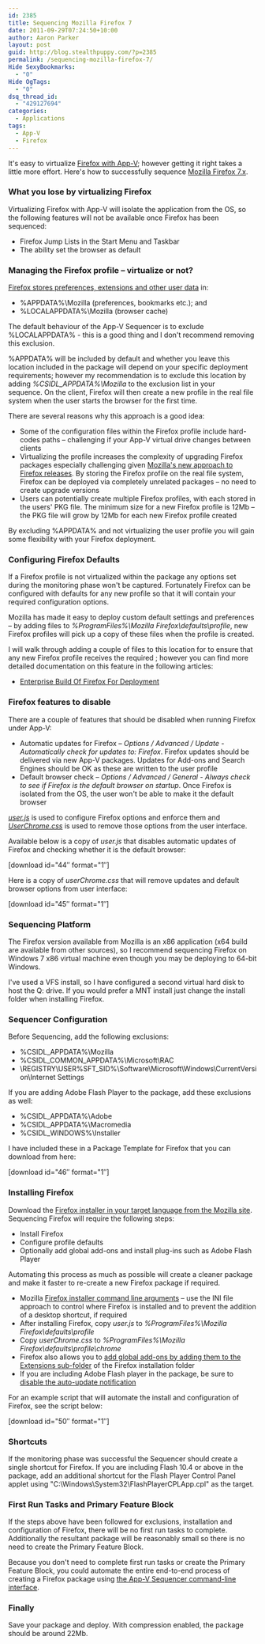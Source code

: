 ```yaml
---
id: 2385
title: Sequencing Mozilla Firefox 7
date: 2011-09-29T07:24:50+10:00
author: Aaron Parker
layout: post
guid: http://blog.stealthpuppy.com/?p=2385
permalink: /sequencing-mozilla-firefox-7/
Hide SexyBookmarks:
  - "0"
Hide OgTags:
  - "0"
dsq_thread_id:
  - "429127694"
categories:
  - Applications
tags:
  - App-V
  - Firefox
---
```

<img src="https://stealthpuppy.com/media/2011/06/062611_1120_SequencingM1.png" alt="" align="right" />It's easy to virtualize [Firefox with App-V]({{site.baseurl}}/virtualisation/sequencing-mozilla-firefox-5/); however getting it right takes a little more effort. Here's how to successfully sequence [Mozilla Firefox 7.x](http://www.mozilla.com/en-US/firefox/).

### What you lose by virtualizing Firefox

Virtualizing Firefox with App-V will isolate the application from the OS, so the following features will not be available once Firefox has been sequenced:

  * Firefox Jump Lists in the Start Menu and Taskbar
  * The ability set the browser as default

### Managing the Firefox profile – virtualize or not?

[Firefox stores preferences, extensions and other user data](http://kb.mozillazine.org/Profile_folder_-_Firefox) in:

  * %APPDATA%\Mozilla (preferences, bookmarks etc.); and
  * %LOCALAPPDATA%\Mozilla (browser cache)

The default behaviour of the App-V Sequencer is to exclude %LOCALAPPDATA% - this is a good thing and I don't recommend removing this exclusion.

%APPDATA% will be included by default and whether you leave this location included in the package will depend on your specific deployment requirements; however my recommendation is to exclude this location by adding _%CSIDL_APPDATA%\Mozilla_ to the exclusion list in your sequence. On the client, Firefox will then create a new profile in the real file system when the user starts the browser for the first time.

There are several reasons why this approach is a good idea:

  * Some of the configuration files within the Firefox profile include hard-codes paths – challenging if your App-V virtual drive changes between clients
  * Virtualizing the profile increases the complexity of upgrading Firefox packages especially challenging given [Mozilla's new approach to Firefox releases](http://www.zdnet.com/blog/bott/mozilla-to-enterprise-customers-drop-dead/3497). By storing the Firefox profile on the real file system, Firefox can be deployed via completely unrelated packages – no need to create upgrade versions
  * Users can potentially create multiple Firefox profiles, with each stored in the users' PKG file. The minimum size for a new Firefox profile is 12Mb – the PKG file will grow by 12Mb for each new Firefox profile created

By excluding %APPDATA% and not virtualizing the user profile you will gain some flexibility with your Firefox deployment.

### Configuring Firefox Defaults

If a Firefox profile is not virtualized within the package any options set during the monitoring phase won't be captured. Fortunately Firefox can be configured with defaults for any new profile so that it will contain your required configuration options.

Mozilla has made it easy to deploy custom default settings and preferences – by adding files to _%ProgramFiles%\Mozilla Firefox\defaults\profile_, new Firefox profiles will pick up a copy of these files when the profile is created.

I will walk through adding a couple of files to this location for to ensure that any new Firefox profile receives the required ; however you can find more detailed documentation on this feature in the following articles:

  * [Enterprise Build Of Firefox For Deployment](http://www.binaryturf.com/enterprise-build-firefox-deployment/)

### Firefox features to disable

There are a couple of features that should be disabled when running Firefox under App-V:

  * Automatic updates for Firefox – _Options / Advanced / Update - Automatically check for updates to: Firefox_. Firefox updates should be delivered via new App-V packages. Updates for Add-ons and Search Engines should be OK as these are written to the user profile
  * Default browser check – _Options / Advanced / General - Always check to see if Firefox is the default browser on startup_. Once Firefox is isolated from the OS, the user won't be able to make it the default browser

[_user.js_](http://kb.mozillazine.org/User.js_file) is used to configure Firefox options and enforce them and [_UserChrome.css_](http://www-archive.mozilla.org/unix/customizing.html) is used to remove those options from the user interface.

Available below is a copy of _user.js_ that disables automatic updates of Firefox and checking whether it is the default browser:

<p class="download">
  [download id="44&#8243; format="1&#8243;]
</p>

Here is a copy of _userChrome.css_ that will remove updates and default browser options from user interface:

<p class="download">
  [download id="45&#8243; format="1&#8243;]
</p>

### Sequencing Platform

The Firefox version available from Mozilla is an x86 application (x64 build are available from other sources), so I recommend sequencing Firefox on Windows 7 x86 virtual machine even though you may be deploying to 64-bit Windows.

I've used a VFS install, so I have configured a second virtual hard disk to host the Q: drive. If you would prefer a MNT install just change the install folder when installing Firefox.

### Sequencer Configuration

Before Sequencing, add the following exclusions:

  * %CSIDL_APPDATA%\Mozilla
  * %CSIDL\_COMMON\_APPDATA%\Microsoft\RAC
  * \REGISTRY\USER\%SFT_SID%\Software\Microsoft\Windows\CurrentVersion\Internet Settings

If you are adding Adobe Flash Player to the package, add these exclusions as well:

  * %CSIDL_APPDATA%\Adobe
  * %CSIDL_APPDATA%\Macromedia
  * %CSIDL_WINDOWS%\Installer

I have included these in a Package Template for Firefox that you can download from here:

<p class="download">
  [download id="46&#8243; format="1&#8243;]
</p>

### Installing Firefox

Download the [Firefox installer in your target language from the Mozilla site](http://www.mozilla.com/firefox/all.html). Sequencing Firefox will require the following steps:

  * Install Firefox
  * Configure profile defaults
  * Optionally add global add-ons and install plug-ins such as Adobe Flash Player

Automating this process as much as possible will create a cleaner package and make it faster to re-create a new Firefox package if required.

  * Mozilla [Firefox installer command line arguments](https://wiki.mozilla.org/Installer:Command_Line_Arguments) – use the INI file approach to control where Firefox is installed and to prevent the addition of a desktop shortcut, if required
  * After installing Firefox, copy _user.js_ to _%ProgramFiles%\Mozilla Firefox\defaults\profile_
  * Copy _userChrome.css_ to _%ProgramFiles%\Mozilla Firefox\defaults\profile\chrome_
  * Firefox also allows you to [add global add-ons by adding them to the Extensions sub-folder](http://kb.mozillazine.org/Installing_extensions) of the Firefox installation folder
  * If you are including Adobe Flash player in the package, be sure to [disable the auto-update notification](http://kb2.adobe.com/cps/167/16701594.html)

For an example script that will automate the install and configuration of Firefox, see the script below:

<p class="download">
  [download id="50&#8243; format="1&#8243;]
</p>

### Shortcuts

If the monitoring phase was successful the Sequencer should create a single shortcut for Firefox. If you are including Flash 10.4 or above in the package, add an additional shortcut for the Flash Player Control Panel applet using "C:\Windows\System32\FlashPlayerCPLApp.cpl" as the target.

### First Run Tasks and Primary Feature Block

If the steps above have been followed for exclusions, installation and configuration of Firefox, there will be no first run tasks to complete. Additionally the resultant package will be reasonably small so there is no need to create the Primary Feature Block.

Because you don't need to complete first run tasks or create the Primary Feature Block, you could automate the entire end-to-end process of creating a Firefox package using [the App-V Sequencer command-line interface](http://softwaredeployment.wordpress.com/2011/04/15/app-v-4-6-sp1-command-line-interface/).

### Finally

Save your package and deploy. With compression enabled, the package should be around 22Mb.